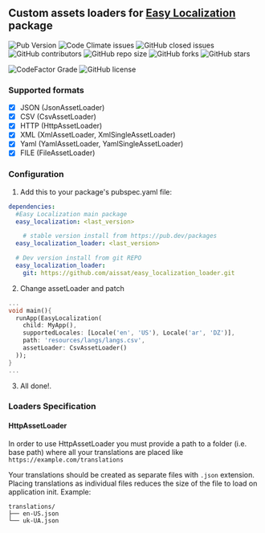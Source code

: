 ## Custom assets loaders for [Easy Localization](https://github.com/aissat/easy_localization) package 

![Pub Version](https://img.shields.io/pub/v/easy_localization_loader?style=flat-square)
![Code Climate issues](https://img.shields.io/github/issues/aissat/easy_localization_loader?style=flat-square)
![GitHub closed issues](https://img.shields.io/github/issues-closed/aissat/easy_localization_loader?style=flat-square)
![GitHub contributors](https://img.shields.io/github/contributors/aissat/easy_localization_loader?style=flat-square)
![GitHub repo size](https://img.shields.io/github/repo-size/aissat/easy_localization_loader?style=flat-square)
![GitHub forks](https://img.shields.io/github/forks/aissat/easy_localization_loader?style=flat-square)
![GitHub stars](https://img.shields.io/github/stars/aissat/easy_localization_loader?style=flat-square)
<!-- ![Coveralls github branch](https://img.shields.io/coveralls/github/aissat/easy_localization/dev?style=flat-square) -->
<!-- ![GitHub Workflow Status](https://img.shields.io/github/workflow/status/aissat/easy_localization/Flutter%20Tester?longCache=true&style=flat-square&logo=github) -->
![CodeFactor Grade](https://img.shields.io/codefactor/grade/github/aissat/easy_localization_loader?style=flat-square)
![GitHub license](https://img.shields.io/github/license/aissat/easy_localization_loader?style=flat-square)

### Supported formats

- [x] JSON (JsonAssetLoader)
- [x] CSV (CsvAssetLoader)
- [x] HTTP (HttpAssetLoader)
- [x] XML (XmlAssetLoader, XmlSingleAssetLoader)
- [x] Yaml (YamlAssetLoader, YamlSingleAssetLoader)
- [x] FILE (FileAssetLoader)

### Configuration

1. Add this to your package's pubspec.yaml file:

```yaml
dependencies:
  #Easy Localization main package
  easy_localization: <last_version>

    # stable version install from https://pub.dev/packages
  easy_localization_loader: <last_version>

  # Dev version install from git REPO
  easy_localization_loader:
    git: https://github.com/aissat/easy_localization_loader.git

```

2. Change assetLoader and patch

```dart
...
void main(){
  runApp(EasyLocalization(
    child: MyApp(),
    supportedLocales: [Locale('en', 'US'), Locale('ar', 'DZ')],
    path: 'resources/langs/langs.csv',
    assetLoader: CsvAssetLoader()
  ));
}
...
```

3. All done!.


### Loaders Specification

#### HttpAssetLoader

In order to use HttpAssetLoader you must provide a path to a folder (i.e. base path) where all your translations are placed like `https://example.com/translations`

Your translations should be created as separate files with `.json` extension. Placing translations as individual files reduces the size of the file to load on application init.
Example:

```
translations/
├── en-US.json
└── uk-UA.json
```
